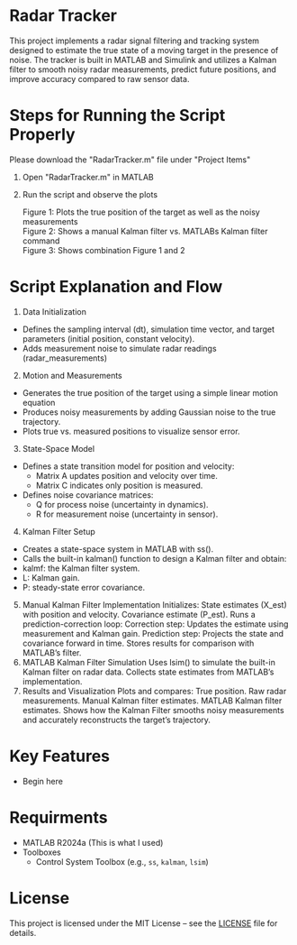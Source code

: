 # Radar Tracker
This project implements a radar signal filtering and tracking system designed to estimate the true state of a moving target in the presence of noise. The tracker is built in MATLAB and Simulink and utilizes a Kalman filter to smooth noisy radar measurements, predict future positions, and improve accuracy compared to raw sensor data.

# Steps for Running the Script Properly
Please download the "RadarTracker.m" file under "Project Items"

1. Open "RadarTracker.m" in MATLAB
   
2. Run the script and observe the plots
   
   Figure 1: Plots the true position of the target as well as the noisy measurements  
   Figure 2: Shows a manual Kalman filter vs. MATLABs Kalman filter command  
   Figure 3: Shows combination Figure 1 and 2  

# Script Explanation and Flow
1. Data Initialization
- Defines the sampling interval (dt), simulation time vector, and target parameters (initial position, constant velocity).
- Adds measurement noise to simulate radar readings (radar_measurements)
  
2. Motion and Measurements
- Generates the true position of the target using a simple linear motion equation
- Produces noisy measurements by adding Gaussian noise to the true trajectory.
- Plots true vs. measured positions to visualize sensor error.
  
3. State-Space Model
- Defines a state transition model for position and velocity:
   - Matrix A updates position and velocity over time.
   - Matrix C indicates only position is measured.
- Defines noise covariance matrices:
   - Q for process noise (uncertainty in dynamics).
   - R for measurement noise (uncertainty in sensor).
  
4. Kalman Filter Setup
- Creates a state-space system in MATLAB with ss().
- Calls the built-in kalman() function to design a Kalman filter and obtain:
- kalmf: the Kalman filter system.
- L: Kalman gain.
- P: steady-state error covariance.
  
5. Manual Kalman Filter Implementation
Initializes:
State estimates (X_est) with position and velocity.
Covariance estimate (P_est).
Runs a prediction-correction loop:
Correction step: Updates the estimate using measurement and Kalman gain.
Prediction step: Projects the state and covariance forward in time.
Stores results for comparison with MATLAB’s filter.
6. MATLAB Kalman Filter Simulation
Uses lsim() to simulate the built-in Kalman filter on radar data.
Collects state estimates from MATLAB’s implementation.
7. Results and Visualization
Plots and compares:
True position.
Raw radar measurements.
Manual Kalman filter estimates.
MATLAB Kalman filter estimates.
Shows how the Kalman Filter smooths noisy measurements and accurately reconstructs the target’s trajectory.
# Key Features
- Begin here
 
# Requirments
- MATLAB R2024a (This is what I used)
- Toolboxes
  - Control System Toolbox (e.g., `ss`, `kalman`, `lsim`)

# License
This project is licensed under the MIT License – see the [LICENSE](LICENSE) file for details.

